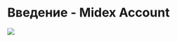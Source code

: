 # Введение - Midex Account

![](https://lh4.googleusercontent.com/Uxv5bazTQcaafWOWoZeH-ugG22bo1JMmj3zdX0j_lhcDBwNLAMT3X3Qj7COOU1J4cUJK-YPeiw-a4RMN99lFPsC3nF_OT1xqIGAWbMyAHsM2EkO1cy0pmgQfCWWvK7gbeO0RUNRf)

